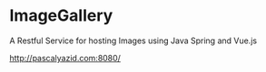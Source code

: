# ImageGallery
A Restful Service for hosting Images using Java Spring and Vue.js


http://pascalyazid.com:8080/

